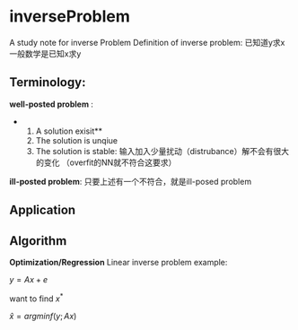 # inverseProblem
A study note for inverse Problem
Definition of inverse problem: 已知道y求x
一般数学是已知x求y

## Terminology:

**well-posted problem** : 
- 1. A solution exisit**
  2. The solution is unqiue
  3. The solution is stable: 输入加入少量扰动（distrubance）解不会有很大的变化 （overfit的NN就不符合这要求）

**ill-posted problem**: 只要上述有一个不符合，就是ill-posed problem

## Application

## Algorithm

**Optimization/Regression**
Linear inverse problem example:

$y = Ax + e$

want to find $x^*$

$\hat{x} = arg min f(y; Ax)$
